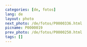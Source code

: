 ```yaml
---
categories: [de, fotos]
lang: de
layout: photo
next_photo: /de/fotos/P0000336.html
picname: P0000019
prev_photo: /de/fotos/P0000250.html
tags: []
---
```

